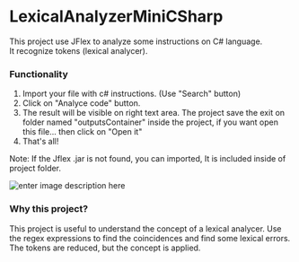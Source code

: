 # LexicalAnalyzerMiniCSharp
This project use JFlex to analyze  some instructions on C# language.  
It recognize tokens (lexical analycer). 

### Functionality

 1. Import your file with c# instructions. (Use "Search" button)
 2. Click on "Analyce code" button.
 3. The result will be visible on right text area. The project save the exit on folder named "outputsContainer" inside the project, if you want open this file... then click on "Open it"
 4. That's  all!
 
Note: If the Jflex .jar is not found, you can imported, It is included inside of project folder.

![enter image description here](https://lh3.googleusercontent.com/lGMsghl7z_0sPkWuPzONqvbnjmoquHwXghB8hYhK3X-Kb_JOtKtOaj8rreMzcf8nCOh25fMFqa2E)
 
 ### Why this project?
 This project is useful to understand the concept of a lexical analycer. Use the regex expressions to find the coincidences and find some lexical errors. The tokens are reduced, but the concept is applied.
